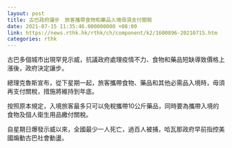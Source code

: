 ```yaml
---
layout: post
title: 古巴政府讓步　旅客攜帶食物和藥品入境毋須支付關稅
date: 2021-07-15 11:35:46.000000000 +08:00
link: https://news.rthk.hk/rthk/ch/component/k2/1600896-20210715.htm
categories: rthk
---
```


古巴多個城市出現罕見示威，抗議政府處理疫情不力、食物和藥品短缺導致價格上漲後，政府決定讓步。

總理克魯斯宣布，從下星期一起，旅客攜帶食物、藥品和其他必需品入境時，毋須再支付關稅，措施將維持到年底。

按照原本規定，入境旅客最多只可以免稅攜帶10公斤藥品，同時要為攜帶入境的食物及個人衛生用品繳付關稅。

自星期日爆發示威以來，全國最少一人死亡，過百人被捕，哈瓦那政府早前指控美國煽動古巴社會動盪。
